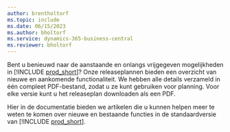 ```yaml
---
author: brentholtorf
ms.topic: include
ms.date: 06/15/2023
ms.author: bholtorf
ms.service: dynamics-365-business-central
ms.reviewer: bholtorf
---
```

Bent u benieuwd naar de aanstaande en onlangs vrijgegeven mogelijkheden in [!INCLUDE [prod_short](prod_short.md)]? Onze releaseplannen bieden een overzicht van nieuwe en aankomende functionaliteit. We hebben alle details verzameld in één compleet PDF-bestand, zodat u ze kunt gebruiken voor planning. Voor elke versie kunt u het releaseplan downloaden als een PDF.

Hier in de documentatie bieden we artikelen die u kunnen helpen meer te weten te komen over nieuwe en bestaande functies in de standaardversie van [!INCLUDE [prod_short](prod_short.md)].